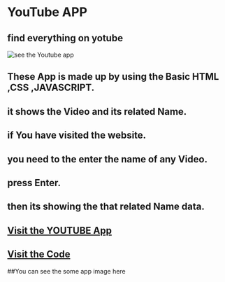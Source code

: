 # YouTube APP
## find everything on yotube

![ see the Youtube app ](https://user-images.githubusercontent.com/98808183/172435563-a5851395-41a5-4a3f-acf9-de5d51b40279.png)
## These App is made up by using the Basic HTML ,CSS ,JAVASCRIPT.
## it shows the Video and its related Name.
## if You have visited the website.
## you need to the enter the name of any Video. 
## press Enter.

## then its showing the that related Name data.

## [Visit the YOUTUBE App ](https://vaibhav-youtube-app.netlify.app/)




##  [Visit the Code](https://github.com/mvaibhav131/YouTube)


##You can see the some app image here



